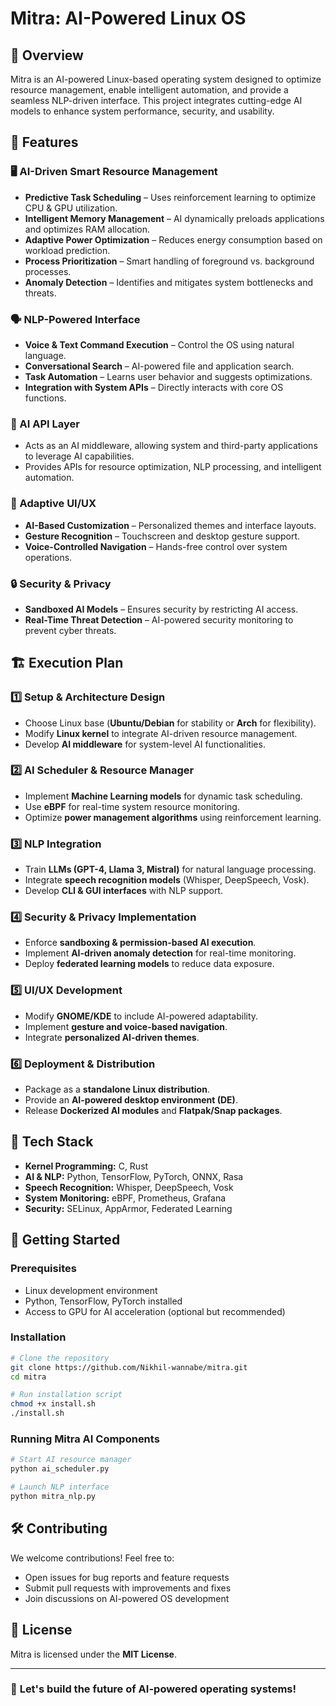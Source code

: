 # Mitra: AI-Powered Linux OS

## 🚀 Overview
Mitra is an AI-powered Linux-based operating system designed to optimize resource management, enable intelligent automation, and provide a seamless NLP-driven interface. This project integrates cutting-edge AI models to enhance system performance, security, and usability.

## 🌟 Features

### 🖥️ AI-Driven Smart Resource Management
- **Predictive Task Scheduling** – Uses reinforcement learning to optimize CPU & GPU utilization.
- **Intelligent Memory Management** – AI dynamically preloads applications and optimizes RAM allocation.
- **Adaptive Power Optimization** – Reduces energy consumption based on workload prediction.
- **Process Prioritization** – Smart handling of foreground vs. background processes.
- **Anomaly Detection** – Identifies and mitigates system bottlenecks and threats.

### 🗣️ NLP-Powered Interface
- **Voice & Text Command Execution** – Control the OS using natural language.
- **Conversational Search** – AI-powered file and application search.
- **Task Automation** – Learns user behavior and suggests optimizations.
- **Integration with System APIs** – Directly interacts with core OS functions.

### 🔧 AI API Layer
- Acts as an AI middleware, allowing system and third-party applications to leverage AI capabilities.
- Provides APIs for resource optimization, NLP processing, and intelligent automation.

### 🎨 Adaptive UI/UX
- **AI-Based Customization** – Personalized themes and interface layouts.
- **Gesture Recognition** – Touchscreen and desktop gesture support.
- **Voice-Controlled Navigation** – Hands-free control over system operations.

### 🔒 Security & Privacy
- **Sandboxed AI Models** – Ensures security by restricting AI access.
- **Real-Time Threat Detection** – AI-powered security monitoring to prevent cyber threats.

## 🏗️ Execution Plan

### 1️⃣ **Setup & Architecture Design**
- Choose Linux base (**Ubuntu/Debian** for stability or **Arch** for flexibility).
- Modify **Linux kernel** to integrate AI-driven resource management.
- Develop **AI middleware** for system-level AI functionalities.

### 2️⃣ **AI Scheduler & Resource Manager**
- Implement **Machine Learning models** for dynamic task scheduling.
- Use **eBPF** for real-time system resource monitoring.
- Optimize **power management algorithms** using reinforcement learning.

### 3️⃣ **NLP Integration**
- Train **LLMs (GPT-4, Llama 3, Mistral)** for natural language processing.
- Integrate **speech recognition models** (Whisper, DeepSpeech, Vosk).
- Develop **CLI & GUI interfaces** with NLP support.

### 4️⃣ **Security & Privacy Implementation**
- Enforce **sandboxing & permission-based AI execution**.
- Implement **AI-driven anomaly detection** for real-time monitoring.
- Deploy **federated learning models** to reduce data exposure.

### 5️⃣ **UI/UX Development**
- Modify **GNOME/KDE** to include AI-powered adaptability.
- Implement **gesture and voice-based navigation**.
- Integrate **personalized AI-driven themes**.

### 6️⃣ **Deployment & Distribution**
- Package as a **standalone Linux distribution**.
- Provide an **AI-powered desktop environment (DE)**.
- Release **Dockerized AI modules** and **Flatpak/Snap packages**.

## 🔧 Tech Stack
- **Kernel Programming:** C, Rust
- **AI & NLP:** Python, TensorFlow, PyTorch, ONNX, Rasa
- **Speech Recognition:** Whisper, DeepSpeech, Vosk
- **System Monitoring:** eBPF, Prometheus, Grafana
- **Security:** SELinux, AppArmor, Federated Learning

## 📌 Getting Started
### Prerequisites
- Linux development environment
- Python, TensorFlow, PyTorch installed
- Access to GPU for AI acceleration (optional but recommended)

### Installation
```bash
# Clone the repository
git clone https://github.com/Nikhil-wannabe/mitra.git
cd mitra

# Run installation script
chmod +x install.sh
./install.sh
```

### Running Mitra AI Components
```bash
# Start AI resource manager
python ai_scheduler.py

# Launch NLP interface
python mitra_nlp.py
```

## 🛠️ Contributing
We welcome contributions! Feel free to:
- Open issues for bug reports and feature requests
- Submit pull requests with improvements and fixes
- Join discussions on AI-powered OS development

## 📜 License
Mitra is licensed under the **MIT License**.

---
### 🌟 **Let's build the future of AI-powered operating systems!**

